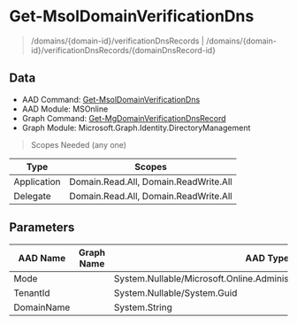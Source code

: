# Get-MsolDomainVerificationDns

> /domains/{domain-id}/verificationDnsRecords | /domains/{domain-id}/verificationDnsRecords/{domainDnsRecord-id}

## Data

+ AAD Command: [Get-MsolDomainVerificationDns](https://docs.microsoft.com/en-us/powershell/module/MSOnline/Get-MsolDomainVerificationDns)
+ AAD Module: MSOnline
+ Graph Command: [Get-MgDomainVerificationDnsRecord](https://docs.microsoft.com/en-us/powershell/module/Microsoft.Graph.Identity.DirectoryManagement/Get-MgDomainVerificationDnsRecord)
+ Graph Module: Microsoft.Graph.Identity.DirectoryManagement

> Scopes Needed (any one)

|Type|Scopes|
|---|---|
|Application|Domain.Read.All, Domain.ReadWrite.All|
|Delegate|Domain.Read.All, Domain.ReadWrite.All|

## Parameters

|AAD Name|Graph Name|AAD Type|Graph Type|Infos|
|---|---|---|---|---|
|Mode||System.Nullable/Microsoft.Online.Administration.DomainVerificationMode|||
|TenantId||System.Nullable/System.Guid|||
|DomainName||System.String|||

